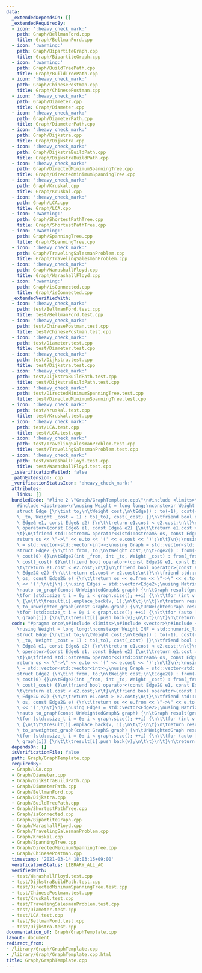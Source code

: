 ```yaml
---
data:
  _extendedDependsOn: []
  _extendedRequiredBy:
  - icon: ':heavy_check_mark:'
    path: Graph/BellmanFord.cpp
    title: Graph/BellmanFord.cpp
  - icon: ':warning:'
    path: Graph/BipartiteGraph.cpp
    title: Graph/BipartiteGraph.cpp
  - icon: ':warning:'
    path: Graph/BuildTreePath.cpp
    title: Graph/BuildTreePath.cpp
  - icon: ':heavy_check_mark:'
    path: Graph/ChinesePostman.cpp
    title: Graph/ChinesePostman.cpp
  - icon: ':heavy_check_mark:'
    path: Graph/Diameter.cpp
    title: Graph/Diameter.cpp
  - icon: ':heavy_check_mark:'
    path: Graph/DiameterPath.cpp
    title: Graph/DiameterPath.cpp
  - icon: ':heavy_check_mark:'
    path: Graph/Dijkstra.cpp
    title: Graph/Dijkstra.cpp
  - icon: ':heavy_check_mark:'
    path: Graph/DijkstraBuildPath.cpp
    title: Graph/DijkstraBuildPath.cpp
  - icon: ':heavy_check_mark:'
    path: Graph/DirectedMinimumSpanningTree.cpp
    title: Graph/DirectedMinimumSpanningTree.cpp
  - icon: ':heavy_check_mark:'
    path: Graph/Kruskal.cpp
    title: Graph/Kruskal.cpp
  - icon: ':heavy_check_mark:'
    path: Graph/LCA.cpp
    title: Graph/LCA.cpp
  - icon: ':warning:'
    path: Graph/ShortestPathTree.cpp
    title: Graph/ShortestPathTree.cpp
  - icon: ':warning:'
    path: Graph/SpanningTree.cpp
    title: Graph/SpanningTree.cpp
  - icon: ':heavy_check_mark:'
    path: Graph/TravelingSalesmanProblem.cpp
    title: Graph/TravelingSalesmanProblem.cpp
  - icon: ':heavy_check_mark:'
    path: Graph/WarashallFloyd.cpp
    title: Graph/WarashallFloyd.cpp
  - icon: ':warning:'
    path: Graph/isConnected.cpp
    title: Graph/isConnected.cpp
  _extendedVerifiedWith:
  - icon: ':heavy_check_mark:'
    path: test/BellmanFord.test.cpp
    title: test/BellmanFord.test.cpp
  - icon: ':heavy_check_mark:'
    path: test/ChinesePostman.test.cpp
    title: test/ChinesePostman.test.cpp
  - icon: ':heavy_check_mark:'
    path: test/Diameter.test.cpp
    title: test/Diameter.test.cpp
  - icon: ':heavy_check_mark:'
    path: test/Dijkstra.test.cpp
    title: test/Dijkstra.test.cpp
  - icon: ':heavy_check_mark:'
    path: test/DijkstraBuildPath.test.cpp
    title: test/DijkstraBuildPath.test.cpp
  - icon: ':heavy_check_mark:'
    path: test/DirectedMinimumSpanningTree.test.cpp
    title: test/DirectedMinimumSpanningTree.test.cpp
  - icon: ':heavy_check_mark:'
    path: test/Kruskal.test.cpp
    title: test/Kruskal.test.cpp
  - icon: ':heavy_check_mark:'
    path: test/LCA.test.cpp
    title: test/LCA.test.cpp
  - icon: ':heavy_check_mark:'
    path: test/TravelingSalesmanProblem.test.cpp
    title: test/TravelingSalesmanProblem.test.cpp
  - icon: ':heavy_check_mark:'
    path: test/WarashallFloyd.test.cpp
    title: test/WarashallFloyd.test.cpp
  _isVerificationFailed: false
  _pathExtension: cpp
  _verificationStatusIcon: ':heavy_check_mark:'
  attributes:
    links: []
  bundledCode: "#line 2 \"Graph/GraphTemplate.cpp\"\n#include <limits>\n#include <vector>\n\
    #include <iostream>\n\nusing Weight = long long;\nconstexpr Weight INF = std::numeric_limits<Weight>::max();\n\
    struct Edge {\n\tint to;\n\tWeight cost;\n\tEdge() : to(-1), cost(-1) {}\n\tEdge(int\
    \ _to, Weight _cost = 1) : to(_to), cost(_cost) {}\n\tfriend bool operator<(const\
    \ Edge& e1, const Edge& e2) {\n\t\treturn e1.cost < e2.cost;\n\t}\n\tfriend bool\
    \ operator>(const Edge& e1, const Edge& e2) {\n\t\treturn e1.cost > e2.cost;\n\
    \t}\n\tfriend std::ostream& operator<<(std::ostream& os, const Edge& e) {\n\t\t\
    return os << \"->\" << e.to << '(' << e.cost << ')';\n\t}\n};\nusing UnWeightedGraph\
    \ = std::vector<std::vector<int>>;\nusing Graph = std::vector<std::vector<Edge>>;\n\
    struct Edge2 {\n\tint from, to;\n\tWeight cost;\n\tEdge2() : from(-1), to(-1),\
    \ cost(0) {}\n\tEdge2(int _from, int _to, Weight _cost) : from(_from), to(_to),\
    \ cost(_cost) {}\n\tfriend bool operator<(const Edge2& e1, const Edge2& e2) {\n\
    \t\treturn e1.cost < e2.cost;\n\t}\n\tfriend bool operator>(const Edge2& e1, const\
    \ Edge2& e2) {\n\t\treturn e1.cost > e2.cost;\n\t}\n\tfriend std::ostream& operator<<(std::ostream&\
    \ os, const Edge2& e) {\n\t\treturn os << e.from << \"->\" << e.to << '(' << e.cost\
    \ << ')';\n\t}\n};\nusing Edges = std::vector<Edge2>;\nusing Matrix = std::vector<std::vector<Weight>>;\n\
    \nauto to_graph(const UnWeightedGraph& graph) {\n\tGraph result(graph.size());\n\
    \tfor (std::size_t i = 0; i < graph.size(); ++i) {\n\t\tfor (int v : graph[i])\
    \ {\n\t\t\tresult[i].emplace_back(v, 1);\n\t\t}\n\t}\n\treturn result;\n}\nauto\
    \ to_unweighted_graph(const Graph& graph) {\n\tUnWeightedGraph result(graph.size());\n\
    \tfor (std::size_t i = 0; i < graph.size(); ++i) {\n\t\tfor (auto [v, cost] :\
    \ graph[i]) {\n\t\t\tresult[i].push_back(v);\n\t\t}\n\t}\n\treturn result;\n}\n"
  code: "#pragma once\n#include <limits>\n#include <vector>\n#include <iostream>\n\
    \nusing Weight = long long;\nconstexpr Weight INF = std::numeric_limits<Weight>::max();\n\
    struct Edge {\n\tint to;\n\tWeight cost;\n\tEdge() : to(-1), cost(-1) {}\n\tEdge(int\
    \ _to, Weight _cost = 1) : to(_to), cost(_cost) {}\n\tfriend bool operator<(const\
    \ Edge& e1, const Edge& e2) {\n\t\treturn e1.cost < e2.cost;\n\t}\n\tfriend bool\
    \ operator>(const Edge& e1, const Edge& e2) {\n\t\treturn e1.cost > e2.cost;\n\
    \t}\n\tfriend std::ostream& operator<<(std::ostream& os, const Edge& e) {\n\t\t\
    return os << \"->\" << e.to << '(' << e.cost << ')';\n\t}\n};\nusing UnWeightedGraph\
    \ = std::vector<std::vector<int>>;\nusing Graph = std::vector<std::vector<Edge>>;\n\
    struct Edge2 {\n\tint from, to;\n\tWeight cost;\n\tEdge2() : from(-1), to(-1),\
    \ cost(0) {}\n\tEdge2(int _from, int _to, Weight _cost) : from(_from), to(_to),\
    \ cost(_cost) {}\n\tfriend bool operator<(const Edge2& e1, const Edge2& e2) {\n\
    \t\treturn e1.cost < e2.cost;\n\t}\n\tfriend bool operator>(const Edge2& e1, const\
    \ Edge2& e2) {\n\t\treturn e1.cost > e2.cost;\n\t}\n\tfriend std::ostream& operator<<(std::ostream&\
    \ os, const Edge2& e) {\n\t\treturn os << e.from << \"->\" << e.to << '(' << e.cost\
    \ << ')';\n\t}\n};\nusing Edges = std::vector<Edge2>;\nusing Matrix = std::vector<std::vector<Weight>>;\n\
    \nauto to_graph(const UnWeightedGraph& graph) {\n\tGraph result(graph.size());\n\
    \tfor (std::size_t i = 0; i < graph.size(); ++i) {\n\t\tfor (int v : graph[i])\
    \ {\n\t\t\tresult[i].emplace_back(v, 1);\n\t\t}\n\t}\n\treturn result;\n}\nauto\
    \ to_unweighted_graph(const Graph& graph) {\n\tUnWeightedGraph result(graph.size());\n\
    \tfor (std::size_t i = 0; i < graph.size(); ++i) {\n\t\tfor (auto [v, cost] :\
    \ graph[i]) {\n\t\t\tresult[i].push_back(v);\n\t\t}\n\t}\n\treturn result;\n}\n"
  dependsOn: []
  isVerificationFile: false
  path: Graph/GraphTemplate.cpp
  requiredBy:
  - Graph/LCA.cpp
  - Graph/Diameter.cpp
  - Graph/DijkstraBuildPath.cpp
  - Graph/DiameterPath.cpp
  - Graph/BellmanFord.cpp
  - Graph/Dijkstra.cpp
  - Graph/BuildTreePath.cpp
  - Graph/ShortestPathTree.cpp
  - Graph/isConnected.cpp
  - Graph/BipartiteGraph.cpp
  - Graph/WarashallFloyd.cpp
  - Graph/TravelingSalesmanProblem.cpp
  - Graph/Kruskal.cpp
  - Graph/SpanningTree.cpp
  - Graph/DirectedMinimumSpanningTree.cpp
  - Graph/ChinesePostman.cpp
  timestamp: '2021-03-14 18:03:15+09:00'
  verificationStatus: LIBRARY_ALL_AC
  verifiedWith:
  - test/WarashallFloyd.test.cpp
  - test/DijkstraBuildPath.test.cpp
  - test/DirectedMinimumSpanningTree.test.cpp
  - test/ChinesePostman.test.cpp
  - test/Kruskal.test.cpp
  - test/TravelingSalesmanProblem.test.cpp
  - test/Diameter.test.cpp
  - test/LCA.test.cpp
  - test/BellmanFord.test.cpp
  - test/Dijkstra.test.cpp
documentation_of: Graph/GraphTemplate.cpp
layout: document
redirect_from:
- /library/Graph/GraphTemplate.cpp
- /library/Graph/GraphTemplate.cpp.html
title: Graph/GraphTemplate.cpp
---
```

